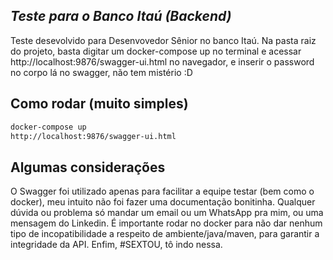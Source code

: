 ## _Teste para o Banco Itaú (Backend)_

Teste desevolvido para Desenvovedor Sênior no banco Itaú. Na pasta raiz do projeto, basta digitar um docker-compose up no terminal e acessar http://localhost:9876/swagger-ui.html no navegador, e inserir o password no corpo lá no swagger, não tem mistério :D



## Como rodar (muito simples)

```sh
docker-compose up
http://localhost:9876/swagger-ui.html
```

## Algumas considerações
O Swagger foi utilizado apenas para facilitar a equipe testar (bem como o docker), meu intuito não foi fazer uma documentação bonitinha. Qualquer dúvida ou problema só mandar um email ou  um WhatsApp pra mim, ou uma mensagem do Linkedin. É importante rodar no docker para não dar nenhum tipo de incopatibilidade a respeito de ambiente/java/maven, para garantir a integridade da API. Enfim, #SEXTOU, tô indo nessa.